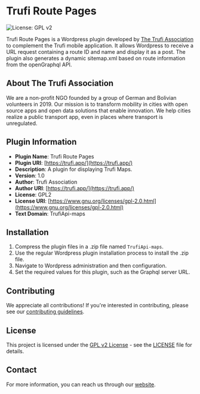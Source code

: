 # Trufi Route Pages

![License: GPL v2](https://img.shields.io/badge/License-GPL%20v2-blue.svg)

Trufi Route Pages is a Wordpress plugin developed by [The Trufi Association](https://trufi.app/) to complement the Trufi mobile application. It allows Wordpress to receive a URL request containing a route ID and name and display it as a post. The plugin also generates a dynamic sitemap.xml based on route information from the openGraphql API.

## About The Trufi Association

We are a non-profit NGO founded by a group of German and Bolivian volunteers in 2019. Our mission is to transform mobility in cities with open source apps and open data solutions that enable innovation. We help cities realize a public transport app, even in places where transport is unregulated.

## Plugin Information

* **Plugin Name**: Trufi Route Pages
* **Plugin URI**: [https://trufi.app/](https://trufi.app/)
* **Description**: A plugin for displaying Trufi Maps.
* **Version**: 1.0
* **Author**: Trufi Association
* **Author URI**: [https://trufi.app/](https://trufi.app/)
* **License**: GPL2
* **License URI**: [https://www.gnu.org/licenses/gpl-2.0.html](https://www.gnu.org/licenses/gpl-2.0.html)
* **Text Domain**: TrufiApi-maps

## Installation

1. Compress the plugin files in a .zip file named `TrufiApi-maps`.
2. Use the regular Wordpress plugin installation process to install the .zip file.
3. Navigate to Wordpress administration and then configuration.
4. Set the required values for this plugin, such as the Graphql server URL.

## Contributing

We appreciate all contributions! If you're interested in contributing, please see our [contributing guidelines](CONTRIBUTING.md).

## License

This project is licensed under the [GPL v2 License](https://www.gnu.org/licenses/gpl-2.0.html) - see the [LICENSE](LICENSE) file for details.

## Contact

For more information, you can reach us through our [website](https://trufi.app/).
